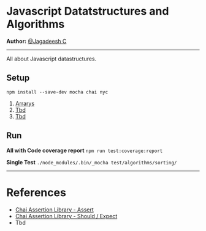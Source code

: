 # Javascript Datatstructures and Algorithms

**Author:** [@Jagadeesh C](https://www.linkedin.com/in/jagadeesh-c-2a3a9423/)

---

All about Javascript datastructures.

## Setup

`npm install --save-dev mocha chai nyc`

1. [Arrarys](./data_structures/Arrays.md)
1. [Tbd](./data_structures/Tbd.md)
1. [Tbd](./data_structures/Tbd.md)

## Run

**All with Code coverage report**
`npm run test:coverage:report`

**Single Test**
`./node_modules/.bin/_mocha test/algorithms/sorting/`

---

# References

- [Chai Assertion Library - Assert](https://www.chaijs.com/api/assert/)
- [Chai Assertion Library - Should / Expect](https://www.chaijs.com/api/bdd/)
- Tbd
